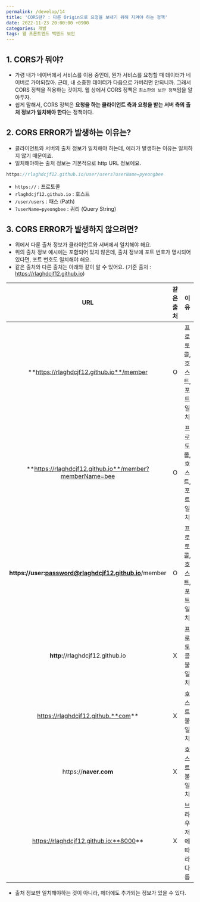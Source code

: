 ```yaml
---
permalink: /develop/14
title: 'CORS란? : 다른 Origin으로 요청을 보내기 위해 지켜야 하는 정책'
date: 2022-11-23 20:00:00 +0900
categories: 개발
tags: 웹 프론트엔드 백엔드 보안
---
```


## 1. CORS가 뭐야?

- 가령 내가 네이버에서 서비스를 이용 중인데, 뭔가 서비스를 요청할 때 데이터가 네이버로 가야되잖아. 근데, 내 소중한 데이터가 다음으로 가버리면 안되니까. 그래서 CORS 정책을 적용하는 것이지. 웹 상에서 CORS 정책은 `최소한의 보안 정책`임을 알아두자.
- 쉽게 말해서, CORS 정책은 **요청을 하는 클라이언트 측과 요청을 받는 서버 측의 출처 정보가 일치해야 한다**는 정책이다.

## 2. CORS ERROR가 발생하는 이유는?

- 클라이언트와 서버의 출처 정보가 일치해야 하는데, 에러가 발생하는 이유는 일치하지 않기 때문이죠.
- 일치해야하는 출처 정보는 기본적으로 http URL 정보에요.

```java
https://rlaghdcjf12.github.io/user/users?userName=pyeongbee
```

- `https://` : 프로토콜
- `rlaghdcjf12.github.io` : 호스트
- `/user/users` : 패스 (Path)
- `?userName=pyeongbee` : 쿼리 (Query String)

## 3. CORS ERROR가 발생하지 않으려면?

- 위에서 다룬 출처 정보가 클라이언트와 서버에서 일치해야 해요.
- 위의 출처 정보 예시에는 포함되어 있지 않은데, 출처 정보에 포트 번호가 명시되어 있다면, 포트 번호도 일치해야 해요.
- 같은 출처와 다른 출처는 아래와 같이 알 수 있어요. (기준 출처 : https://rlaghdcjf12.github.io)

|                           URL                           | 같은 출처 |            이유             |
| :-----------------------------------------------------: | :-------: | :-------------------------: |
|        **https://rlaghdcjf12.github.io**/member         |     O     | 프로토콜, 호스트, 포트 일치 |
| **https://rlaghdcjf12.github.io**/member?memberName=bee |     O     | 프로토콜, 호스트, 포트 일치 |
| **https://user:password@rlaghdcjf12.github.io**/member  |     O     | 프로토콜, 호스트, 포트 일치 |
|            **http:**//rlaghdcjf12.github.io             |     X     |       프로토콜 불일치       |
|           https://rlaghdcjf12.github.**com**            |     X     |        호스트 불일치        |
|                  https://**naver.com**                  |     X     |        호스트 불일치        |
|         https://rlaghdcjf12.github.io:**8000**          |     X     |    브라우저에 따라 다름     |

- 출처 정보만 일치해야하는 것이 아니라, 헤더에도 추가되는 정보가 있을 수 있다.
